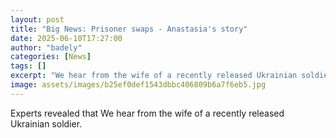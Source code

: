 ```yaml
---
layout: post
title: "Big News: Prisoner swaps - Anastasia's story"
date: 2025-06-10T17:27:00
author: "badely"
categories: [News]
tags: []
excerpt: "We hear from the wife of a recently released Ukrainian soldier."
image: assets/images/b25ef0def1543dbbc406809b6a7f6eb5.jpg
---
```


Experts revealed that We hear from the wife of a recently released Ukrainian soldier.

